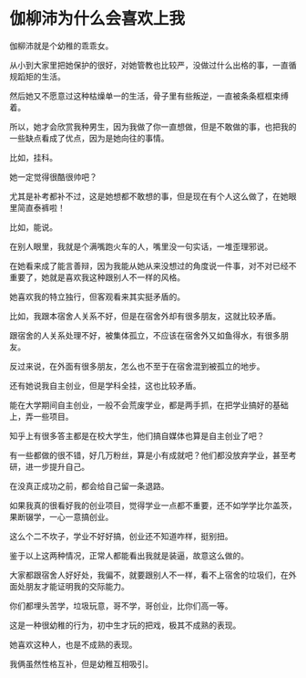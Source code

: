 # 伽柳沛为什么会喜欢上我

伽柳沛就是个幼稚的乖乖女。

从小到大家里把她保护的很好，对她管教也比较严，没做过什么出格的事，一直循规蹈矩的生活。

然后她又不愿意过这种枯燥单一的生活，骨子里有些叛逆，一直被条条框框束缚着。

所以，她才会欣赏我种男生，因为我做了你一直想做，但是不敢做的事，也把我的一些缺点看成了优点，因为是她向往的事情。

比如，挂科。

她一定觉得很酷很帅吧？

尤其是补考都补不过，这是她想都不敢想的事，但是现在有个人这么做了，在她眼里简直泰裤啦！

比如，能说。

在别人眼里，我就是个满嘴跑火车的人，嘴里没一句实话，一堆歪理邪说。

在她看来成了能言善辩，因为我能从她从来没想过的角度说一件事，对不对已经不重要了，她就是喜欢我这种跟别人不一样的风格。

她喜欢我的特立独行，但客观看来其实挺矛盾的。

比如，我跟本宿舍人关系不好，但是在宿舍外却有很多朋友，这就比较矛盾。

跟宿舍的人关系处理不好，被集体孤立，不应该在宿舍外又如鱼得水，有很多朋友。

反过来说，在外面有很多朋友，怎么也不至于在宿舍混到被孤立的地步。

还有她说我自主创业，但是学科全挂，这也比较矛盾。

能在大学期间自主创业，一般不会荒废学业，都是两手抓，在把学业搞好的基础上，弄一些项目。

知乎上有很多答主都是在校大学生，他们搞自媒体也算是自主创业了吧？

有一些都做的很不错，好几万粉丝，算是小有成就吧？他们都没放弃学业，甚至考研，进一步提升自己。

在没真正成功之前，都会给自己留一条退路。

如果我真的很看好我的创业项目，觉得学业一点都不重要，还不如学学比尔盖茨，果断辍学，一心一意搞创业。

这么个二不坎子，学业不好好搞，创业还不知道咋样，挺别扭。

鉴于以上这两种情况，正常人都能看出我就是装逼，故意这么做的。

大家都跟宿舍人好好处，我偏不，就要跟别人不一样，看不上宿舍的垃圾们，在外面处朋友才能证明我的交际能力。

你们都埋头苦学，垃圾玩意，哥不学，哥创业，比你们高一等。

这是一种很幼稚的行为，初中生才玩的把戏，极其不成熟的表现。

她喜欢这种人，也是不成熟的表现。

我俩虽然性格互补，但是幼稚互相吸引。
